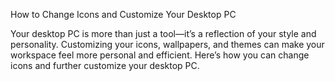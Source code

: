 How to Change Icons and Customize Your Desktop PC

Your desktop PC is more than just a tool—it’s a reflection of your style and personality. Customizing your icons, wallpapers, and themes can make your workspace feel more personal and efficient. Here’s how you can change icons and further customize your desktop PC.
